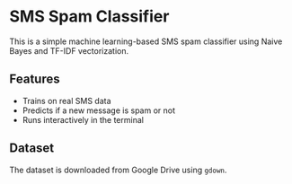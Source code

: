 # SMS Spam Classifier 

This is a simple machine learning-based SMS spam classifier using Naive Bayes and TF-IDF vectorization.

## Features
- Trains on real SMS data
- Predicts if a new message is spam or not
- Runs interactively in the terminal

## Dataset
The dataset is downloaded from Google Drive using `gdown`.
